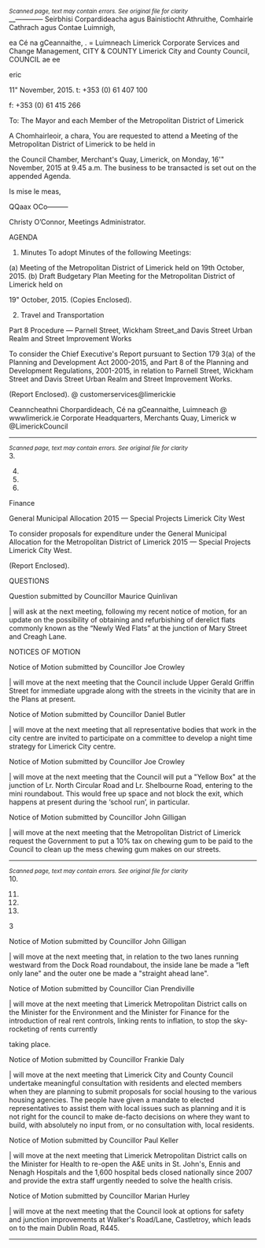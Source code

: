 *<small>Scanned page, text may contain errors. See original file for clarity</small>*  
__—_——_— Seirbhisi Corpardideacha agus Bainistiocht Athruithe,
Comhairle Cathrach agus Contae Luimnigh,

ea Cé na gCeannaithe,
. = Luimneach
Limerick Corporate Services and Change Management,
CITY & COUNTY Limerick City and County Council,
COUNCIL ae ee

eric

11" November, 2015.
t: +353 (0) 61 407 100

f: +353 (0) 61 415 266

To: The Mayor and each Member of the Metropolitan District of
Limerick

A Chomhairleoir, a chara,
You are requested to attend a Meeting of the Metropolitan District of Limerick to be held in

the Council Chamber, Merchant's Quay, Limerick, on Monday, 16'" November, 2015 at
9.45 a.m. The business to be transacted is set out on the appended Agenda.

Is mise le meas,

QQaax OCo———

Christy O’Connor,
Meetings Administrator.

AGENDA

1. Minutes
To adopt Minutes of the following Meetings:

(a) Meeting of the Metropolitan District of Limerick held on 19th October, 2015.
(b) Draft Budgetary Plan Meeting for the Metropolitan District of Limerick held on

19" October, 2015.
(Copies Enclosed).

2. Travel and Transportation

Part 8 Procedure — Parnell Street, Wickham Street_and Davis Street Urban
Realm and Street Improvement Works

To consider the Chief Executive's Report pursuant to Section 179 3(a) of the
Planning and Development Act 2000-2015, and Part 8 of the Planning and
Development Regulations, 2001-2015, in relation to Parnell Street, Wickham Street
and Davis Street Urban Realm and Street Improvement Works.

(Report Enclosed).
@ customerservices@limerickie

Ceanncheathni Chorpardideach, Cé na gCeannaithe, Luimneach @ wwwlimerick.ie
Corporate Headquarters, Merchants Quay, Limerick w @LimerickCouncil

---
*<small>Scanned page, text may contain errors. See original file for clarity</small>*  
3.

4.

5.

7.

Finance

General Municipal Allocation 2015 — Special Projects Limerick City West

To consider proposals for expenditure under the General Municipal Allocation for
the Metropolitan District of Limerick 2015 — Special Projects Limerick City West.

(Report Enclosed).

QUESTIONS

Question submitted by Councillor Maurice Quinlivan

| will ask at the next meeting, following my recent notice of motion, for an update on
the possibility of obtaining and refurbishing of derelict flats commonly known as the
“Newly Wed Flats” at the junction of Mary Street and Creagh Lane.

NOTICES OF MOTION

Notice of Motion submitted by Councillor Joe Crowley

| will move at the next meeting that the Council include Upper Gerald Griffin Street
for immediate upgrade along with the streets in the vicinity that are in the Plans at
present.

Notice of Motion submitted by Councillor Daniel Butler

| will move at the next meeting that all representative bodies that work in the city
centre are invited to participate on a committee to develop a night time strategy for
Limerick City centre.

Notice of Motion submitted by Councillor Joe Crowley

| will move at the next meeting that the Council will put a "Yellow Box" at the
junction of Lr. North Circular Road and Lr. Shelbourne Road, entering to the mini
roundabout. This would free up space and not block the exit, which happens at
present during the ‘school run’, in particular.

Notice of Motion submitted by Councillor John Gilligan

| will move at the next meeting that the Metropolitan District of Limerick request the
Government to put a 10% tax on chewing gum to be paid to the Council to clean up
the mess chewing gum makes on our streets.

---
*<small>Scanned page, text may contain errors. See original file for clarity</small>*  
10.

11.

12.

13.

3

Notice of Motion submitted by Councillor John Gilligan

| will move at the next meeting that, in relation to the two lanes running westward
from the Dock Road roundabout, the inside lane be made a “left only lane" and the
outer one be made a "straight ahead lane".

Notice of Motion submitted by Councillor Cian Prendiville

| will move at the next meeting that Limerick Metropolitan District calls on the
Minister for the Environment and the Minister for Finance for the introduction of real
rent controls, linking rents to inflation, to stop the sky-rocketing of rents currently

taking place.

Notice of Motion submitted by Councillor Frankie Daly

| will move at the next meeting that Limerick City and County Council undertake
meaningful consultation with residents and elected members when they are
planning to submit proposals for social housing to the various housing agencies.
The people have given a mandate to elected representatives to assist them with
local issues such as planning and it is not right for the council to make de-facto
decisions on where they want to build, with absolutely no input from, or no
consultation with, local residents.

Notice of Motion submitted by Councillor Paul Keller

| will move at the next meeting that Limerick Metropolitan District calls on the
Minister for Health to re-open the A&E units in St. John's, Ennis and Nenagh
Hospitals and the 1,600 hospital beds closed nationally since 2007 and provide the
extra staff urgently needed to solve the health crisis.

Notice of Motion submitted by Councillor Marian Hurley

| will move at the next meeting that the Council look at options for safety and
junction improvements at Walker's Road/Lane, Castletroy, which leads on to the
main Dublin Road, R445.

---
